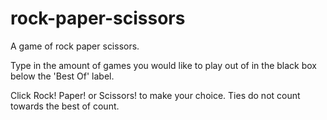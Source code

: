 # rock-paper-scissors
A game of rock paper scissors. 

Type in the amount of games you would like to play out of in the black
box below the 'Best Of' label.

Click Rock! Paper! or Scissors! to make your choice. Ties do not count towards
the best of count.
